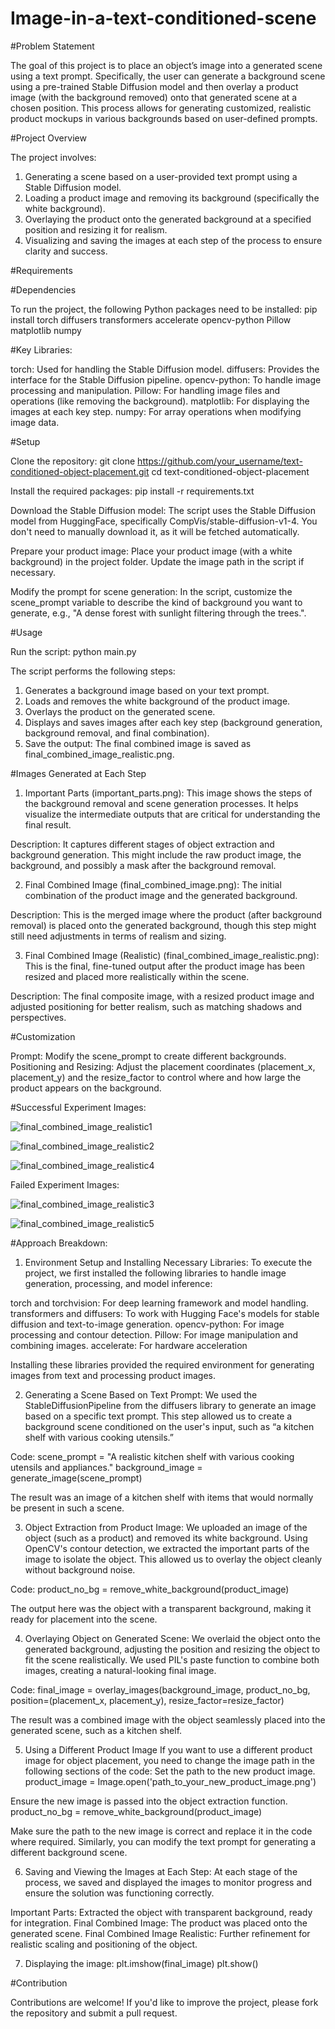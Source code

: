 # Image-in-a-text-conditioned-scene

#Problem Statement

The goal of this project is to place an object’s image into a generated scene using a text prompt. Specifically, the user can generate a background scene using a pre-trained Stable Diffusion model and then overlay a product image (with the background removed) onto that generated scene at a chosen position. This process allows for generating customized, realistic product mockups in various backgrounds based on user-defined prompts.

#Project Overview

The project involves:

1. Generating a scene based on a user-provided text prompt using a Stable Diffusion model.
2. Loading a product image and removing its background (specifically the white background).
3. Overlaying the product onto the generated background at a specified position and resizing it for realism.
4. Visualizing and saving the images at each step of the process to ensure clarity and success.

#Requirements

#Dependencies

To run the project, the following Python packages need to be installed:
pip install torch diffusers transformers accelerate opencv-python Pillow matplotlib numpy

#Key Libraries:

torch: Used for handling the Stable Diffusion model.
diffusers: Provides the interface for the Stable Diffusion pipeline.
opencv-python: To handle image processing and manipulation.
Pillow: For handling image files and operations (like removing the background).
matplotlib: For displaying the images at each key step.
numpy: For array operations when modifying image data.

#Setup

Clone the repository:
git clone https://github.com/your_username/text-conditioned-object-placement.git
cd text-conditioned-object-placement

Install the required packages:
pip install -r requirements.txt

Download the Stable Diffusion model: The script uses the Stable Diffusion model from HuggingFace, specifically CompVis/stable-diffusion-v1-4. You don't need to manually download it, as it will be fetched automatically.

Prepare your product image: Place your product image (with a white background) in the project folder. Update the image path in the script if necessary.

Modify the prompt for scene generation: In the script, customize the scene_prompt variable to describe the kind of background you want to generate, e.g., "A dense forest with sunlight filtering through the trees.".

#Usage

Run the script:
python main.py

The script performs the following steps:

1. Generates a background image based on your text prompt.
2. Loads and removes the white background of the product image.
3. Overlays the product on the generated scene.
4. Displays and saves images after each key step (background generation, background removal, and final combination).
5. Save the output: The final combined image is saved as final_combined_image_realistic.png.

#Images Generated at Each Step

1. Important Parts (important_parts.png):
This image shows the steps of the background removal and scene generation processes. It helps visualize the intermediate outputs that are critical for understanding the final result.

Description: It captures different stages of object extraction and background generation. This might include the raw product image, the background, and possibly a mask after the background removal.

2. Final Combined Image (final_combined_image.png):
The initial combination of the product image and the generated background.

Description: This is the merged image where the product (after background removal) is placed onto the generated background, though this step might still need adjustments in terms of realism and sizing.

3. Final Combined Image (Realistic) (final_combined_image_realistic.png):
This is the final, fine-tuned output after the product image has been resized and placed more realistically within the scene.

Description: The final composite image, with a resized product image and adjusted positioning for better realism, such as matching shadows and perspectives.

#Customization

Prompt: Modify the scene_prompt to create different backgrounds.
Positioning and Resizing: Adjust the placement coordinates (placement_x, placement_y) and the resize_factor to control where and how large the product appears on the background.

#Successful Experiment Images:

![final_combined_image_realistic1](https://github.com/user-attachments/assets/00007276-ce3a-4f09-829f-ffad767b3777)

![final_combined_image_realistic2](https://github.com/user-attachments/assets/ac66add8-a19c-4ac1-9e55-55887451ca88)

![final_combined_image_realistic4](https://github.com/user-attachments/assets/2265337e-6835-40af-8dd7-dce4957633cd)

Failed Experiment Images:

![final_combined_image_realistic3](https://github.com/user-attachments/assets/39964627-f5e9-4d2e-8436-e42541a8dcb3)

![final_combined_image_realistic5](https://github.com/user-attachments/assets/4ca5b9e3-82b6-46ab-9671-9eccc0680d4b)

#Approach Breakdown:

1. Environment Setup and Installing Necessary Libraries:
To execute the project, we first installed the following libraries to handle image generation, processing, and model inference:

torch and torchvision: For deep learning framework and model handling.
transformers and diffusers: To work with Hugging Face's models for stable diffusion and text-to-image generation.
opencv-python: For image processing and contour detection.
Pillow: For image manipulation and combining images.
accelerate: For hardware acceleration

Installing these libraries provided the required environment for generating images from text and processing product images.

2. Generating a Scene Based on Text Prompt:
We used the StableDiffusionPipeline from the diffusers library to generate an image based on a specific text prompt. This step allowed us to create a background scene conditioned on the user's input, such as “a kitchen shelf with various cooking utensils.”

Code:
scene_prompt = "A realistic kitchen shelf with various cooking utensils and appliances."
background_image = generate_image(scene_prompt)

The result was an image of a kitchen shelf with items that would normally be present in such a scene.

3. Object Extraction from Product Image:
We uploaded an image of the object (such as a product) and removed its white background. Using OpenCV's contour detection, we extracted the important parts of the image to isolate the object. This allowed us to overlay the object cleanly without background noise.

Code:
product_no_bg = remove_white_background(product_image)

The output here was the object with a transparent background, making it ready for placement into the scene.

4. Overlaying Object on Generated Scene:
We overlaid the object onto the generated background, adjusting the position and resizing the object to fit the scene realistically. We used PIL's paste function to combine both images, creating a natural-looking final image.

Code:
final_image = overlay_images(background_image, product_no_bg, position=(placement_x, placement_y), resize_factor=resize_factor)

The result was a combined image with the object seamlessly placed into the generated scene, such as a kitchen shelf.

5. Using a Different Product Image
If you want to use a different product image for object placement, you need to change the image path in the following sections of the code:
Set the path to the new product image.
product_image = Image.open('path_to_your_new_product_image.png')

Ensure the new image is passed into the object extraction function.
product_no_bg = remove_white_background(product_image)

Make sure the path to the new image is correct and replace it in the code where required. Similarly, you can modify the text prompt for generating a different background scene.

6. Saving and Viewing the Images at Each Step:
At each stage of the process, we saved and displayed the images to monitor progress and ensure the solution was functioning correctly.

Important Parts: Extracted the object with transparent background, ready for integration.
Final Combined Image: The product was placed onto the generated scene.
Final Combined Image Realistic: Further refinement for realistic scaling and positioning of the object.

7. Displaying the image:
plt.imshow(final_image)
plt.show()

#Contribution

Contributions are welcome! If you'd like to improve the project, please fork the repository and submit a pull request.
